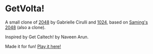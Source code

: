 # GetVolta!
A small clone of [2048](http://gabrielecirulli.github.io/2048/) by Gabrielle Cirulli and [1024](https://play.google.com/store/apps/details?id=com.veewo.a1024), based on [Saming's 2048](http://saming.fr/p/2048/) (also a clone).

Inspired by Get Caltech! by Naveen Arun.

Made it for fun! [Play it here!](http://fee-a.github.io/GetVolta/)

